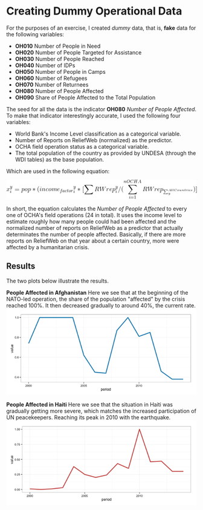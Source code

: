 Creating Dummy Operational Data
===============================

For the purposes of an exercise, I created *dummy* data, that is, **fake** data for the following variables: 

- **OH010**	Number of People in Need
- **OH020**	Number of People Targeted for Assistance
- **OH030**	Number of People Reached
- **OH040**	Number of IDPs
- **OH050**	Number of People in Camps
- **OH060**	Number of Refugees
- **OH070**	Number of Returnees
- **OH080**	Number of People Affected
- **OH090**	Share of People Affected to the Total Population

The seed for all the data is the indicator **OH080**	*Number of People Affected*. To make that indicator interestingly accurate, I used the following four variables: 

  - World Bank's Income Level classification as a categorical variable.
  - Number of Reports on ReliefWeb (normalized) as the predictor.
  - OCHA field operation status as a categorical variable.
  - The total population of the country as provided by UNDESA (through the WDI tables) as the base population.

Which are used in the following equation:

![number of people affected equation](https://raw.githubusercontent.com/luiscape/dummy_operational_data/master/formula.gif)

In short, the equation calculates the *Number of People Affected* to every one of OCHA's field operations (24 in total). It uses the income level to estimate roughly how many people could had been affected and the normalized number of reports on ReliefWeb as a predictor that actually determinates the number of people affected. Basically, if there are more reports on ReliefWeb on that year about a certain country, more were affected by a humanitarian crisis.

Results
-------

The two plots below illustrate the results. 

**People Affected in Afghanistan**
Here we see that at the beginning of the NATO-led operation, the share of the population "affected" by the crisis reached 100%. It then decreased gradually to around 40%, the current rate.
![population affected in Afghanistan](https://raw.githubusercontent.com/luiscape/dummy_operational_data/master/afg.png)

**People Affected in Haiti**
Here we see that the situation in Haiti was gradually getting more severe, which matches the increased participation of UN peacekeepers. Reaching its peak in 2010 with the earthquake.
![population affected in Haiti](https://raw.githubusercontent.com/luiscape/dummy_operational_data/master/hti.png)

